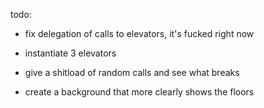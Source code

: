 todo:
- fix delegation of calls to elevators, it's fucked right now

- instantiate 3 elevators
- give a shitload of random calls and see what breaks

- create a background that more clearly shows the floors
